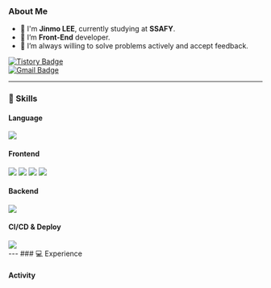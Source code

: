 ### About Me

- 👋 I'm **Jinmo LEE**, currently studying at **SSAFY**.
- 💬 I’m **Front-End** developer.  
- 🚀 I’m always willing to solve problems actively and accept feedback.


[![Tistory Badge](https://img.shields.io/badge/Blog-Yuri's%20Dev%20Note-ff69b4)](https://jiyusu99.tistory.com/)  
[![Gmail Badge](https://img.shields.io/badge/Gmail-EA4335?style=flat&logo=Gmail&logoColor=white)](mailto:99jiyusu@gmail.com)

---

### 🔧 Skills

#### Language  
<div>
  <img src="https://img.shields.io/badge/Python-3776AB?style=flat-square&logo=Python&logoColor=white"/>
</div>

#### Frontend  
<div>
  <img src="https://img.shields.io/badge/HTML5-E34F26?style=flat-square&logo=HTML5&logoColor=white"/>
  <img src="https://img.shields.io/badge/CSS3-1572B6?style=flat-square&logo=CSS3&logoColor=white"/>
  <img src="https://img.shields.io/badge/React-61DAFB?style=flat-square&logo=React&logoColor=white"/>
  <img src="https://img.shields.io/badge/Vite-646CFF?style=flat-square&logo=Vite&logoColor=white"/>
</div>

#### Backend  
<div>
  <img src="https://img.shields.io/badge/Django-092E20?style=flat-square&logo=Django&logoColor=white"/>
</div>

#### CI/CD & Deploy  
<div>
  <img src="https://img.shields.io/badge/Vercel-000000?style=flat-square&logo=vercel&logoColor=white"/>
</div>
---
### 💻 Experience

#### Activity
